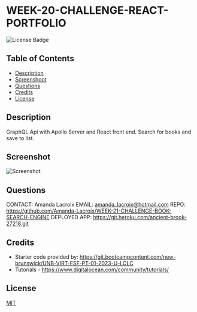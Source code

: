 # WEEK-20-CHALLENGE-REACT-PORTFOLIO

  ![License Badge](https://img.shields.io/badge/License-MIT-yellow.svg)

  ## Table of Contents

  - [Description](#description)
  - [Screenshoot](#screenshot)
  - [Questions](#questions)
  - [Credits](#credits)
  - [License](#license)

    
  ## Description
  GraphQL Api with Apollo Server and React front end. 
  Search for books and save to list.

  ## Screenshot
 
  ![Screenshot](/WEEK-21-CHALLENGE-BOOK-SEARCH-ENGINE/book.jpg)

  ## Questions
  CONTACT: Amanda Lacroix
  EMAIL: amanda_lacroix@hotmail.com
  REPO: https://github.com/Amanda-Lacroix/WEEK-21-CHALLENGE-BOOK-SEARCH-ENGINE
  DEPLOYED APP: 
https://git.heroku.com/ancient-brook-27218.git 
  ## Credits
 - Starter code provided by: https://git.bootcampcontent.com/new-brunswick/UNB-VIRT-FSF-PT-01-2023-U-LOLC 
 - Tutorials - https://www.digitalocean.com/community/tutorials/
 

  ## License
  [MIT]( https://opensource.org/licenses/MIT)
